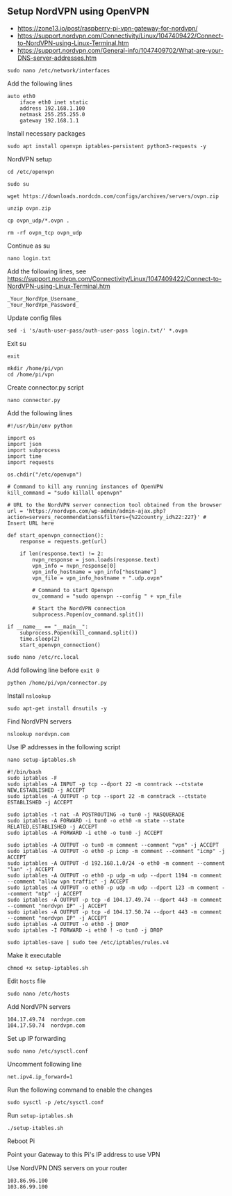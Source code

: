 ## Setup NordVPN using OpenVPN
* https://zone13.io/post/raspberry-pi-vpn-gateway-for-nordvpn/
* https://support.nordvpn.com/Connectivity/Linux/1047409422/Connect-to-NordVPN-using-Linux-Terminal.htm
* https://support.nordvpn.com/General-info/1047409702/What-are-your-DNS-server-addresses.htm

```
sudo nano /etc/network/interfaces
```
Add the following lines
```
auto eth0
    iface eth0 inet static
    address 192.168.1.100
    netmask 255.255.255.0
    gateway 192.168.1.1
```
Install necessary packages
```
sudo apt install openvpn iptables-persistent python3-requests -y
```
NordVPN setup
```
cd /etc/openvpn

sudo su

wget https://downloads.nordcdn.com/configs/archives/servers/ovpn.zip

unzip ovpn.zip

cp ovpn_udp/*.ovpn .

rm -rf ovpn_tcp ovpn_udp
```
Continue as su
```
nano login.txt
```
Add the following lines, see https://support.nordvpn.com/Connectivity/Linux/1047409422/Connect-to-NordVPN-using-Linux-Terminal.htm
```
_Your_NordVpn_Username_
_Your_NordVpn_Password_
```
Update config files
```
sed -i 's/auth-user-pass/auth-user-pass login.txt/' *.ovpn
```
Exit su
```
exit
```
```
mkdir /home/pi/vpn
cd /home/pi/vpn
```
Create connector.py script
```
nano connector.py
````
Add the following lines
```
#!/usr/bin/env python

import os
import json
import subprocess
import time
import requests

os.chdir("/etc/openvpn")

# Command to kill any running instances of OpenVPN
kill_command = "sudo killall openvpn"

# URL to the NordVPN server connection tool obtained from the browser
url = 'https://nordvpn.com/wp-admin/admin-ajax.php?action=servers_recommendations&filters={%22country_id%22:227}' # Insert URL here

def start_openvpn_connection():
    response = requests.get(url)

    if len(response.text) != 2:
        nvpn_response = json.loads(response.text)
        vpn_info = nvpn_response[0]
        vpn_info_hostname = vpn_info["hostname"]
        vpn_file = vpn_info_hostname + ".udp.ovpn"

        # Command to start Openvpn
        ov_command = "sudo openvpn --config " + vpn_file

        # Start the NordVPN connection
        subprocess.Popen(ov_command.split())

if __name__ == "__main__":
    subprocess.Popen(kill_command.split())
    time.sleep(2)
    start_openvpn_connection()
```
```
sudo nano /etc/rc.local
```
Add following line before ```exit 0```
```
python /home/pi/vpn/connector.py
```
Install ```nslookup```
```
sudo apt-get install dnsutils -y
```
Find NordVPN servers
```
nslookup nordvpn.com
```
Use IP addresses in the following script
```
nano setup-iptables.sh
```
```
#!/bin/bash
sudo iptables -F
sudo iptables -A INPUT -p tcp --dport 22 -m conntrack --ctstate NEW,ESTABLISHED -j ACCEPT
sudo iptables -A OUTPUT -p tcp --sport 22 -m conntrack --ctstate ESTABLISHED -j ACCEPT

sudo iptables -t nat -A POSTROUTING -o tun0 -j MASQUERADE
sudo iptables -A FORWARD -i tun0 -o eth0 -m state --state RELATED,ESTABLISHED -j ACCEPT
sudo iptables -A FORWARD -i eth0 -o tun0 -j ACCEPT

sudo iptables -A OUTPUT -o tun0 -m comment --comment "vpn" -j ACCEPT
sudo iptables -A OUTPUT -o eth0 -p icmp -m comment --comment "icmp" -j ACCEPT
sudo iptables -A OUTPUT -d 192.168.1.0/24 -o eth0 -m comment --comment "lan" -j ACCEPT
sudo iptables -A OUTPUT -o eth0 -p udp -m udp --dport 1194 -m comment --comment "allow vpn traffic" -j ACCEPT
sudo iptables -A OUTPUT -o eth0 -p udp -m udp --dport 123 -m comment --comment "ntp" -j ACCEPT
sudo iptables -A OUTPUT -p tcp -d 104.17.49.74 --dport 443 -m comment --comment "nordvpn IP" -j ACCEPT
sudo iptables -A OUTPUT -p tcp -d 104.17.50.74 --dport 443 -m comment --comment "nordvpn IP" -j ACCEPT
sudo iptables -A OUTPUT -o eth0 -j DROP
sudo iptables -I FORWARD -i eth0 ! -o tun0 -j DROP

sudo iptables-save | sudo tee /etc/iptables/rules.v4
```
Make it executable
```
chmod +x setup-iptables.sh
```
Edit ```hosts``` file
```
sudo nano /etc/hosts
```
Add NordVPN servers
```
104.17.49.74  nordvpn.com
104.17.50.74  nordvpn.com
```
Set up IP forwarding
```
sudo nano /etc/sysctl.conf
```
Uncomment following line
```
net.ipv4.ip_forward=1
```
Run the following command to enable the changes
```
sudo sysctl -p /etc/sysctl.conf
```
Run ```setup-iptables.sh```
```
./setup-itables.sh
```
Reboot Pi

Point your Gateway to this Pi's IP address to use VPN

Use NordVPN DNS servers on your router
```
103.86.96.100
103.86.99.100
```